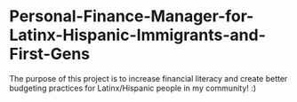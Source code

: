 # Personal-Finance-Manager-for-Latinx-Hispanic-Immigrants-and-First-Gens
The purpose of this project is to increase financial literacy and create better budgeting practices for Latinx/Hispanic people in my community! :)

